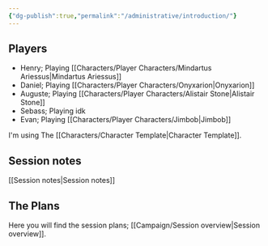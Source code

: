 ```yaml
---
{"dg-publish":true,"permalink":"/administrative/introduction/"}
---
```


## Players

- Henry; Playing [[Characters/Player Characters/Mindartus Ariessus\|Mindartus Ariessus]]
- Daniel; Playing [[Characters/Player Characters/Onyxarion\|Onyxarion]]
- Auguste; Playing [[Characters/Player Characters/Alistair Stone\|Alistair Stone]]
- Sebass; Playing idk
- Evan; Playing [[Characters/Player Characters/Jimbob\|Jimbob]]

I'm using The [[Characters/Character Template\|Character Template]].

## Session notes
[[Session notes\|Session notes]]

## The Plans
Here you will find the session plans; [[Campaign/Session overview\|Session overview]].